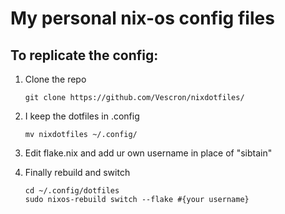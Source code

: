 # My personal nix-os config files
## To replicate the config:
1. Clone the repo
   ```
   git clone https://github.com/Vescron/nixdotfiles/
   ```
3. I keep the dotfiles in .config
   ```
   mv nixdotfiles ~/.config/
   ```
4. Edit flake.nix and add ur own username in place of "sibtain"
   
5. Finally rebuild and switch
   ```
   cd ~/.config/dotfiles
   sudo nixos-rebuild switch --flake #{your username}
   ```
